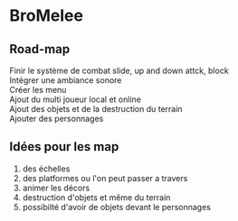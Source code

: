 # BroMelee

## Road-map 

 Finir le système de combat
   slide, up and down attck, block  
 Intégrer une ambiance sonore   
 Créer les menu    
 Ajout du multi joueur local et online    
 Ajout des objets et de la destruction du terrain    
 Ajouter des personnages    

## Idées pour les map 
1. des échelles 
2. des platformes ou l'on peut passer a travers 
3. animer les décors 
4. destruction d'objets et même du terrain 
5. possibilté d'avoir de objets devant le personnages

